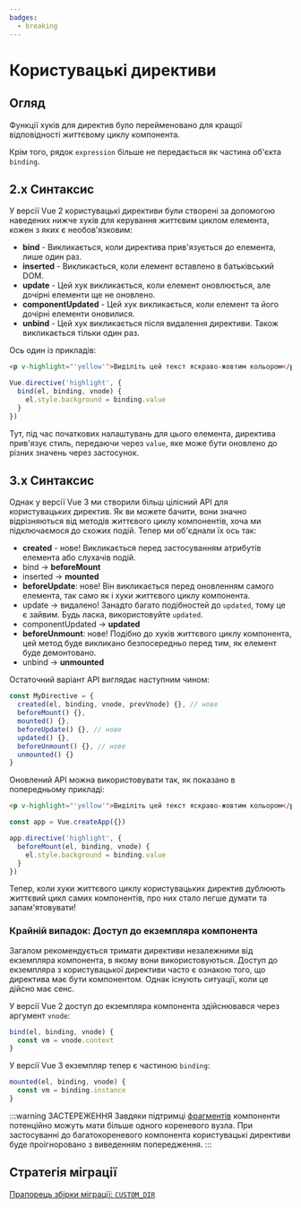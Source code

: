 ```yaml
---
badges:
  - breaking
---
```


# Користувацькі директиви <MigrationBadges :badges="$frontmatter.badges" />

## Огляд

Функції хуків для директив було перейменовано для кращої відповідності життєвому циклу компонента.

Крім того, рядок `expression` більше не передається як частина об'єкта `binding`.

## 2.x Синтаксис

У версії Vue 2 користувацькі директиви були створені за допомогою наведених нижче хуків для керування життєвим циклом елемента, кожен з яких є необов'язковим:

- **bind** - Викликається, коли директива прив'язується до елемента, лише один раз.
- **inserted** - Викликається, коли елемент вставлено в батьківський DOM.
- **update** - Цей хук викликається, коли елемент оновлюється, але дочірні елементи ще не оновлено.
- **componentUpdated** - Цей хук викликається, коли елемент та його дочірні елементи оновилися.
- **unbind** - Цей хук викликається після видалення директиви. Також викликається тільки один раз.

Ось один із прикладів:

```html
<p v-highlight="'yellow'">Виділіть цей текст яскраво-жовтим кольором</p>
```

```js
Vue.directive('highlight', {
  bind(el, binding, vnode) {
    el.style.background = binding.value
  }
})
```

Тут, під час початкових налаштувань для цього елемента, директива прив'язує стиль, передаючи через `value`, яке може бути оновлено до різних значень через застосунок.

## 3.x Синтаксис

Однак у версії Vue 3 ми створили більш цілісний API для користувацьких директив. Як ви можете бачити, вони значно відрізняються від методів життєвого циклу компонентів, хоча ми підключаємося до схожих подій. Тепер ми об'єднали їх ось так:

- **created** - нове! Викликається перед застосуванням атрибутів елемента або слухачів подій.
- bind → **beforeMount**
- inserted → **mounted**
- **beforeUpdate**: нове! Він викликається перед оновленням самого елемента, так само як і хуки життєвого циклу компонента.
- update → видалено! Занадто багато подібностей до `updated`, тому це є зайвим. Будь ласка, використовуйте `updated`.
- componentUpdated → **updated**
- **beforeUnmount**: нове! Подібно до хуків життєвого циклу компонента, цей метод буде викликано безпосередньо перед тим, як елемент буде демонтовано.
- unbind -> **unmounted**

Остаточний варіант API виглядає наступним чином:

```js
const MyDirective = {
  created(el, binding, vnode, prevVnode) {}, // нове
  beforeMount() {},
  mounted() {},
  beforeUpdate() {}, // нове
  updated() {},
  beforeUnmount() {}, // нове
  unmounted() {}
}
```

Оновлений API можна використовувати так, як показано в попередньому прикладі:

```html
<p v-highlight="'yellow'">Виділіть цей текст яскраво-жовтим кольором</p>
```

```js
const app = Vue.createApp({})

app.directive('highlight', {
  beforeMount(el, binding, vnode) {
    el.style.background = binding.value
  }
})
```

Тепер, коли хуки життєвого циклу користувацьких директив дублюють життєвий цикл самих компонентів, про них стало легше думати та запам'ятовувати!

### Крайній випадок: Доступ до екземпляра компонента

Загалом рекомендується тримати директиви незалежними від екземпляра компонента, в якому вони використовуються. Доступ до екземпляра з користувацької директиви часто є ознакою того, що директива має бути компонентом. Однак існують ситуації, коли це дійсно має сенс.

У версії Vue 2 доступ до екземпляра компонента здійснювався через аргумент `vnode`:

```js
bind(el, binding, vnode) {
  const vm = vnode.context
}
```

У версії Vue 3 екземпляр тепер є частиною `binding`:

```js
mounted(el, binding, vnode) {
  const vm = binding.instance
}
```

:::warning ЗАСТЕРЕЖЕННЯ
Завдяки підтримці [фрагментів](../new/fragments.html#overview) компоненти потенційно можуть мати більше одного кореневого вузла. При застосуванні до багатокореневого компонента користувацькі директиви буде проігноровано з виведенням попередження.
:::

## Стратегія міграції

[Прапорець збірки міграції: `CUSTOM_DIR`](../migration-build.html#compat-configuration)

